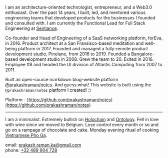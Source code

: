 I am an architecture-oriented technologist, entrepreneur, and a Web3.0 enthusiast. Over the past 14 years, I built, led, and mentored various engineering teams that developed products for the businesses I founded and consulted with. I am currently the Functional Lead for Full Stack Engineering at [Sentiance](http://www.sentiance.com).

Co-founder and Head of Engineering of a SaaS networking platform, forEva, in 2016. Product architect at a San Fransisco-based meditation and well-being platform in 2017. Founded and managed a fully-remote product development studio, Pinelane, from 2016 to 2019. Founded a Bangalore-based development studio in 2008. Grew the team to 20. Exited in 2016. Employee #8 and headed the UI division of Atlantis Computing from 2007 to 2011.

Built an open-source markdown blog-website platform [@prakashraman/notes](https://github.com/prakashraman/notes). And guess what! This website is built using the `@prakashraman/notes` platform I created! :)

Platform - [https://github.com/prakashraman/notes](https://github.com/prakashraman/notes)

<hr>


I am a minimalist. Extremely bullish on [Holochain](https://holochain.org/) and [Ontology](https://ont.io/). Fell in love with wine since we moved to Belgium. Lose control every month or so and go on a rampage of chocolate and cake. Monday evening ritual of cooking [Vietnamese Pho Ga](https://www.youtube.com/watch?v=VHapXkBNuTc).

email: [prakash.raman.ka@gmail.com](mailto:prakash.raman.ka@gmail.com) <br>
phone: [+32 489 904 728](tel:+32489904728)
